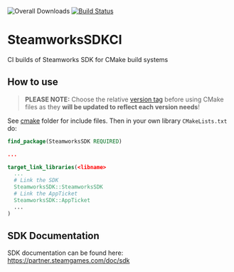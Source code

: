 ![Overall Downloads](https://img.shields.io/github/downloads/julianxhokaxhiu/SteamworksSDKCI/total?label=Overall%20Downloads) [![Build Status](https://dev.azure.com/julianxhokaxhiu/Github/_apis/build/status/julianxhokaxhiu.SteamworksSDKCI?branchName=master)](https://dev.azure.com/julianxhokaxhiu/Github/_build/latest?definitionId=1&branchName=master)

# SteamworksSDKCI
CI builds of Steamworks SDK for CMake build systems

## How to use

> **PLEASE NOTE:** Choose the relative [version tag](https://github.com/julianxhokaxhiu/SteamworksSDKCI/tags) before using CMake files as they **will be updated to reflect each version needs**!

See [cmake](cmake) folder for include files. Then in your own library `CMakeLists.txt` do:

```cmake
find_package(SteamworksSDK REQUIRED)

...

target_link_libraries(<libname>
  ...
  # Link the SDK
  SteamworksSDK::SteamworksSDK
  # Link the AppTicket
  SteamworksSDK::AppTicket
  ...
)
```

## SDK Documentation

SDK documentation can be found here: https://partner.steamgames.com/doc/sdk
